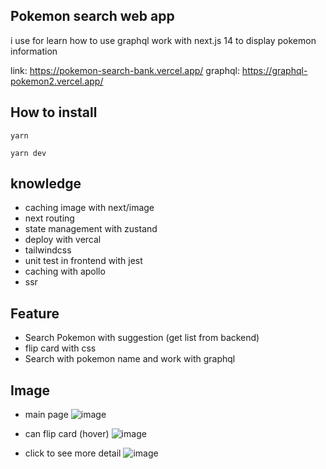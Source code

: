 ## Pokemon search web app
i use for learn how to use graphql work with next.js 14 to display pokemon information

link: https://pokemon-search-bank.vercel.app/
graphql: https://graphql-pokemon2.vercel.app/

## How to install
```
yarn
```
```
yarn dev
```

## knowledge
- caching image with next/image
- next routing
- state management with zustand
- deploy with vercal
- tailwindcss
- unit test in frontend with jest
- caching with apollo
- ssr
  
## Feature
- Search Pokemon with suggestion (get list from backend)
- flip card with css
- Search with pokemon name and work with graphql

## Image
- main page
![image](https://github.com/bank20baht/pokemon-search/assets/89448778/e3802521-4a21-49d2-a7bd-5c67f273fb5a)

- can flip card (hover)
![image](https://github.com/bank20baht/pokemon-search/assets/89448778/67c3acc7-85d0-43c8-89b5-140df5c4888d)

- click to see more detail
![image](https://github.com/bank20baht/pokemon-search/assets/89448778/b44e9623-d6ab-4f30-b6a8-b4a3dfb87d60)
